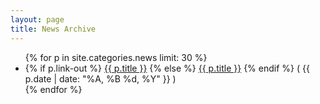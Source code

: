 ```yaml
---
layout: page
title: News Archive
---
```


<ul class="news-archive-list">
{% for p in site.categories.news limit: 30 %}
<li class="news-archive-entry">
  {% if p.link-out %}
    <a href="{{ p.link-out }}">{{ p.title }}</a>
  {% else %}
    <a href="{{ site.baseurl }}{{ p.url }}">{{ p.title }}</a>
  {% endif %}
    <span class="date">( {{ p.date | date: "%A, %B %d, %Y" }} )</span>
</li>
{% endfor %}
</ul>
